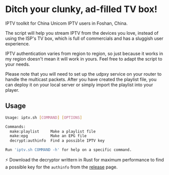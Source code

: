 # Ditch your clunky, ad-filled TV box!

IPTV toolkit for China Unicom IPTV users in Foshan, China.

The script will help you stream IPTV from the devices you love, instead of
using the ISP's TV box, which is full of commercials and has a sluggish user
experience.

IPTV authentication varies from region to region, so just because it works in
my region doesn't mean it will work in yours. Feel free to adapt the script to
your needs.

Please note that you will need to set up the udpxy service on your router to
handle the multicast packets. After you have created the playlist file, you can
deploy it on your local server or simply import the playlist into your player.

## Usage

```bash
Usage: iptv.sh [COMMAND] [OPTIONS]

Commands:
  make:playlist     Make a playlist file
  make:epg          Make an EPG file
  decrypt:authinfo  Find a possible IPTV key

Run 'iptv.sh COMMAND -h' for help on a specific command.
```

⚡️ Download the decryptor writtern in Rust for maximum performance to find
a possible key for the `authinfo` from the [release](https://github.com/lizhineng/china-unicom-iptv-foshan/releases)
page.

